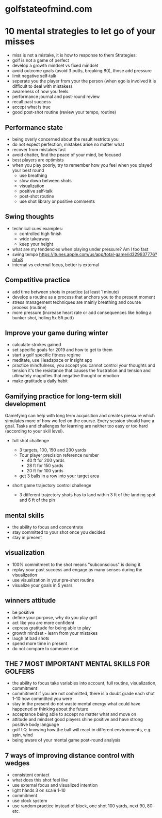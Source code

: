 # golfstateofmind.com
# 10 mental strategies to let go of your misses
* miss is not a mistake, it is how to response to them
Strategies:
* golf is not a game of perfect
* develop a growth mindset vs fixed mindset
* avoid outcome goals (avoid 3 putts, breaking 80), those add pressure
* limit negative self-talk
* seperate you the player from your the person (when ego is involved it is difficult to deal with mistakes)
* awareness of how you feels
* performance journal and post-round review
* recall past success
* accept what is true
* good post-shot routine (review your tempo, routine)


## Performance state
* being overly concerned about the result restricts you
* do not expect perfection, mistakes arise no matter what
* recover from mistakes fast
* avoid chatter, find the peace of your mind, be focused
* best players are optimists
* when you play poorly, try to remember how you feel when you played your best round
  * use breathing
  * slow down between shots
  * visualization
  * positive self-talk
  * post-shot routine
  * use shot library or positive comments
## Swing thoughts
* technical cues examples:
  - controlled high finish
  - wide takeaway
  - keep your height
* what are my tendencies when playing under pressure? Am I too fast
* swing tempo https://itunes.apple.com/us/app/total-game/id329937776?mt=8
* internal vs external focus, better is external  

## Competitive practice
* add time between shots in practice (at least 1 minute)
* develop a routine as a process that anchors you to the present moment
* stress management techniques are mainly breathing and course process (routine)
* more pressure (increase heart rate or add consequences like holing a bunker shot, holing 5x 5ft putt)

## Improve your game during winter
* calculate strokes gained
* set specific goals for 2019 and how to get to them
* start a golf specific fitness regime
* meditate, use Headspace or Insight app
* practice mindfulness, you accept you cannot control your thoughts and tension
 it's the resistance that causes the frustration and tension and ultimately magnifies that negative thought or emotion
* make gratitude a daily habit

## Gamifying practice for long-term skill development
Gamefying can help with long term acquisition and creates pressure which simulates more of how we feel on the course.
Every session should have a goal.
Tasks and challenges for learning are neither too easy or too hard (according to your skill level).

* full shot challenge
  * 3 targets, 100, 150 and 200 yards
  * Tour player precision reference number
    * 40 ft for 200 yards
    * 28 ft for 150 yards
    * 20 ft for 100 yards
  * get 3 balls in a row into your target area

* short game trajectory control challenge
  * 3 different trajectory shots has to land within 3 ft of the landing spot and 6 ft of the pin

## mental skills
* the ability to focus and concentrate
* stay committed to your shot once you decided
* stay in present

## visualization
* 100% commitment to the shot means "subconscious" is doing it.
* replay your past success and engage as many senses during the visualization
* use visualization in your pre-shot routine
* visualize your goals in 5 years


## winners attitude
* be positive
* define your purpose, why do you play golf
* act like you are more confident
* express gratitude for being able to play
* growth mindset - learn from your mistakes
* laugh at bad shots
* spend more time in present
* do not compare to someone else

## THE 7 MOST IMPORTANT MENTAL SKILLS FOR GOLFERS
* the ability to focus
  take variables into account, full routine, visualization, commitment
* commitment
  if you are not committed, there is a doubt
  grade each shot 1-10 how committed you were
* stay in the present
  do not waste mental energy what could have happened or thinking about the future
* acceptance
  being able to accept no matter what and move on
* attitude and mindset
  good players shine positive and have strong positive body language
* golf I.Q.
  knowing how the ball will react in different environments, e.g. spin, wind
* being aware of your mental game
  post-round analysis

## 7 ways of improving distance control with wedges
* consistent contact
* what does this shot feel like
* use external focus and visualized intention
* light hands 3 on scale 1-10
* commitment
* use clock system
* use random practice instead of block, one shot 100 yards, next 90, 80 etc.
